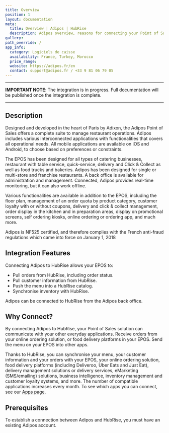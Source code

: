 ```yaml
---
title: Overview
position: 1
layout: documentation
meta:
  title: Overview | Adipos | HubRise
  description: Adipos overview, reasons for connecting your Point of Sales to HubRise and summary of integrated features. Synchronise data between your EPOS and your apps.
gallery:
path_override: /
app_info:
  category: Logiciels de caisse
  availability: France, Turkey, Morocco
  price_range:
  website: https://adipos.fr/en
  contact: support@adipos.fr / +33 9 81 06 79 05
---
```


---

**IMPORTANT NOTE**: The integration is in progress. Full documentation will be published once the integration is complete.

---

## Description


Designed and developed in the heart of Paris by Adixon, the Adipos Point of Sales offers a complete suite to manage restaurant operations. Adipos includes various interconnected applications with functionalities that covers all operational needs. All mobile applications are available on iOS and Android, to choose based on preferences or constraints.

The EPOS has been designed for all types of catering businesses, restaurant with table service, quick-service, delivery and Click & Collect as well as food trucks and bakeries. Adipos has been designed for single or multi-store and franchise restaurants.
A back office is available for administration and management. Connected, Adipos provides real-time monitoring, but it can also work offline.

Various functionalities are available in addition to the EPOS, including the floor plan, management of an order quota by product category, customer loyalty with or without coupons, delivery and click & collect management, order display in the kitchen and in preparation areas, display on promotional screens, self ordering kiosks, online ordering or ordering app, and much more.

Adipos is NF525 certified, and therefore complies with the French anti-fraud regulations which came into force on January 1, 2018

## Integration Features

Connecting Adipos to HubRise allows your EPOS to:

- Pull orders from HubRise, including order status.
- Pull customer information from HubRise.
- Push the menu into a HubRise catalog.
- Synchronise inventory with HubRise.

Adipos can be connected to HubRise from the Adipos back office.

## Why Connect?

By connecting Adipos to HubRise, your Point of Sales solution can communicate with your other everyday applications. Receive orders from your online ordering solution, or food delivery platforms in your EPOS. Send the menu on your EPOS into other apps.

Thanks to HubRise, you can synchronise your menu, your customer information and your orders with your EPOS, your online ordering solution, food delivery platforms (including Deliveroo, Uber Eats and Just Eat), delivery management solutions or delivery services, eMarketing (SMS/emailing) solutions, business intelligence, inventory management and customer loyalty systems, and more. The number of compatible applications increases every month. To see which apps you can connect, see our [Apps page](/apps).

## Prerequisites

To establish a connection between Adipos and HubRise, you must have an existing Adipos account.
